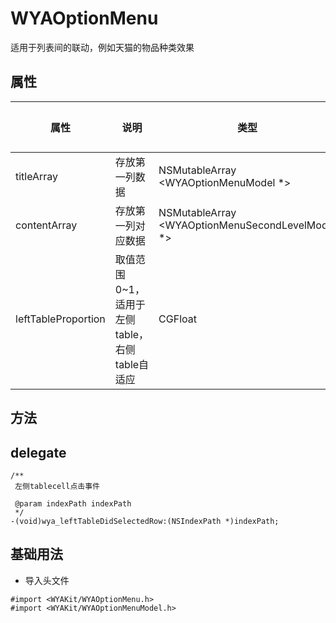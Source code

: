 # WYAOptionMenu

适用于列表间的联动，例如天猫的物品种类效果

## 属性

属性 | 说明 | 类型 | 默认值
---|---|---|---
titleArray|存放第一列数据|NSMutableArray <WYAOptionMenuModel *>|-
contentArray|存放第一列对应数据|NSMutableArray <WYAOptionMenuSecondLevelModel *>|-
leftTableProportion|取值范围0~1，适用于左侧table，右侧table自适应|CGFloat|0.3

## 方法


## delegate

```Object-C
/**
 左侧tablecell点击事件

 @param indexPath indexPath
 */
-(void)wya_leftTableDidSelectedRow:(NSIndexPath *)indexPath;
```

## 基础用法

* 导入头文件

```
#import <WYAKit/WYAOptionMenu.h>
#import <WYAKit/WYAOptionMenuModel.h>
```


